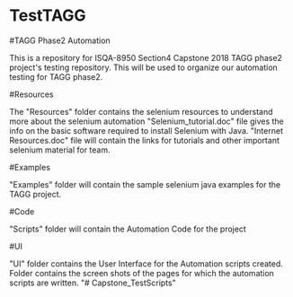 # TestTAGG
#TAGG Phase2 Automation

This is a repository for ISQA-8950 Section4 Capstone 2018 TAGG phase2 project's testing repository. This will be used to organize our automation testing for TAGG phase2.

#Resources

The "Resources" folder contains the selenium resources to understand more about the selenium automation
"Selenium_tutorial.doc" file gives the info on the basic software required to install Selenium with Java.
"Internet Resources.doc" file will contain the links for tutorials and other important selenium material for team.

#Examples

"Examples" folder will contain the sample selenium java examples for the TAGG project.

#Code

"Scripts" folder will contain the Automation Code for the project

#UI

"UI" folder contains the User Interface for the Automation scripts created. Folder contains the screen shots of the pages for which the automation scripts are written.
"# Capstone_TestScripts" 
